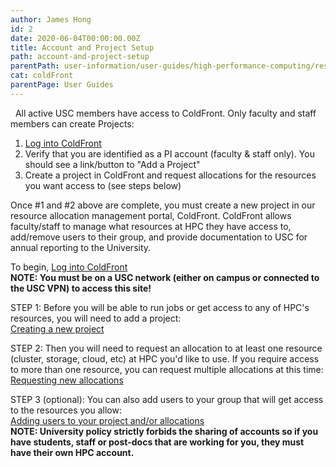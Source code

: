 ```yaml
---
author: James Hong
id: 2
date: 2020-06-04T00:00:00.00Z
title: Account and Project Setup
path: account-and-project-setup
parentPath: user-information/user-guides/high-performance-computing/research-computing-user-portal
cat: coldFront
parentPage: User Guides
---
```


&nbsp;
All active USC members have access to ColdFront.  Only faculty and staff members can create Projects:
1. [Log into ColdFront](https://hpcaccount.usc.edu/)
2. Verify that you are identified as a PI account (faculty & staff only).  You should see a link/button to "Add a Project"
3. Create a project in ColdFront and request allocations for the resources you want access to (see steps below)

Once #1 and #2 above are complete, you must create a new project in our resource allocation management portal, ColdFront.  ColdFront allows faculty/staff to manage what resources at HPC they have access to, add/remove users to their group, and provide documentation to USC for annual reporting to the University.


To begin, [Log into ColdFront](https://hpcaccount.usc.edu/)  
**NOTE:  You must be on a USC network (either on campus or connected to the USC VPN) to access this site!**


STEP 1:  Before you will be able to run jobs or get access to any of HPC's resources, you will need to add a project:  
[Creating a new project](create-a-new-project)


STEP 2:  Then you will need to request an allocation to at least one resource (cluster, storage, cloud, etc) at HPC you'd like to use.  If you require access to more than one resource, you can request multiple allocations at this time:  
[Requesting new allocations](requesting-new-allocation)



STEP 3 (optional): You can also add users to your group that will get access to the resources you allow:  
[Adding users to your project and/or allocations](adding-users-to-project-or-allocation)  
**NOTE: University policy strictly forbids the sharing of accounts so if you have students, staff or post-docs that are working for you, they must have their own HPC account.**


